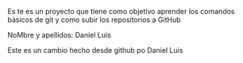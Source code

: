 Es te es un proyecto que tiene como objetivo aprender los comandos básicos de git y como subir los repositorios a GitHub

NoMbre y apellidos: Daniel Luis 

Este es un cambio hecho desde github po Daniel Luis
